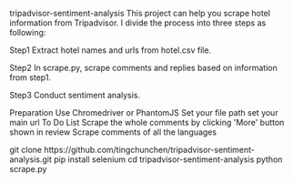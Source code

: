 tripadvisor-sentiment-analysis
This project can help you scrape hotel information from Tripadvisor. I divide the process into three steps as following:

Step1
Extract hotel names and urls from hotel.csv file.

Step2
In scrape.py, scrape comments and replies based on information from step1.

Step3
Conduct sentiment analysis.

Preparation
Use Chromedriver or PhantomJS
Set your file path
set your main url
To Do List
Scrape the whole comments by clicking 'More' button shown in review
Scrape comments of all the languages


<terminal>
git clone https://github.com/tingchunchen/tripadvisor-sentiment-analysis.git
pip install selenium
cd tripadvisor-sentiment-analysis
python scrape.py
